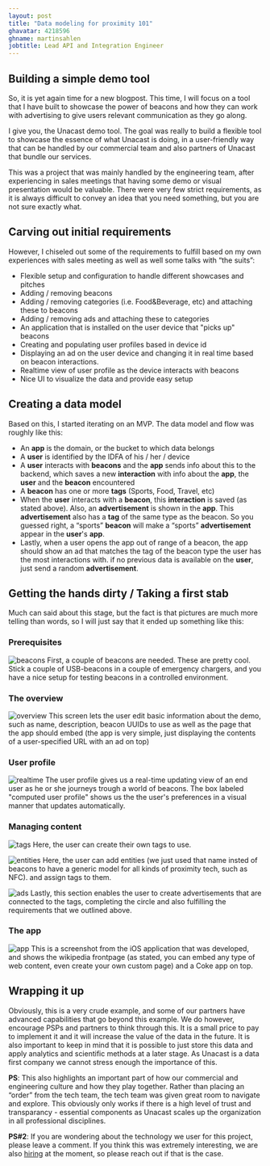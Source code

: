 ```yaml
---
layout: post
title: "Data modeling for proximity 101"
ghavatar: 4218596
ghname: martinsahlen
jobtitle: Lead API and Integration Engineer
---
```


## Building a simple demo tool
So, it is yet again time for a new blogpost. This time, I will focus on a tool that I have built to showcase the power of beacons and how they can work with advertising to give users relevant communication as they go along.

I give you, the Unacast demo tool. The goal was really to build a flexible tool to showcase the essence of what Unacast is doing, in a user-friendly way that can be handled by our commercial team and also partners of Unacast that bundle our services. 

This was a project that was mainly handled by the engineering team, after experiencing in sales meetings that having some demo or visual presentation would be valuable. There were very few strict requirements, as it is always difficult to convey an idea that you need something, but you are not sure exactly what.

## Carving out initial requirements
However, I chiseled out some of the requirements to fulfill based on my own experiences with sales meeting as well as well some talks with “the suits”:

* Flexible setup and configuration to handle different showcases and pitches
* Adding / removing beacons
* Adding / removing categories (i.e. Food&Beverage, etc) and attaching these to beacons
* Adding / removing ads and attaching these to categories
* An application that is installed on the user device that "picks up" beacons
* Creating and populating user profiles based in device id
* Displaying an ad on the user device and changing it in real time based on beacon interactions.
* Realtime view of user profile as the device interacts with beacons
* Nice UI to visualize the data and provide easy setup

## Creating a data model
Based on this, I started iterating on an MVP. The data model and flow was roughly like this:

* An **app** is the domain, or the bucket to which data belongs
* A **user** is identified by the IDFA of his / her / device
* A **user** interacts with **beacons** and the **app** sends info about this to the backend, which saves a new **interaction** with info about the **app**, the **user** and the **beacon** encountered
* A **beacon** has one or more **tags** (Sports, Food, Travel, etc)
* When the **user** interacts with a **beacon**, this **interaction** is saved (as stated above). Also, an **advertisement** is shown in the **app**. This **advertisement** also has a **tag** of the same type as the beacon. So you guessed right, a “sports” **beacon** will make a “sports” **advertisement** appear in the **user**'s **app**.
* Lastly, when a user opens the app out of range of a beacon, the app should show an ad that matches the tag of the beacon type the user has the most interactions with. if no previous data is available on the **user**, just send a random **advertisement**.

## Getting the hands dirty / Taking a first stab
Much can said about this stage, but the fact is that pictures are much more telling than words,
so I will just say that it ended up something like this:

### Prerequisites
![beacons](/public/images/demo-tool/beacons.JPG)
First, a couple of beacons are needed. These are pretty cool. Stick a couple of USB-beacons in a couple of emergency chargers, and you have 
a nice setup for testing beacons in a controlled environment.

### The overview
![overview](/public/images/demo-tool/overview.png)
This screen lets the user edit basic information about the demo, such as name, description, beacon UUIDs to use as
well as the page that the app should embed (the app is very simple, just displaying the contents of a user-specified URL with an ad on top)

### User profile
![realtime](/public/images/demo-tool/realtime.png)
The user profile gives us a real-time updating view of an end user as he or she journeys trough a world of beacons.
The box labeled "computed user profile" shows us the the user's preferences in a visual manner that updates automatically.


### Managing content
![tags](/public/images/demo-tool/tags.png)
Here, the user can create their own tags to use.

![entities](/public/images/demo-tool/entities.png)
Here, the user can add entities (we just used that name insted of beacons to have a generic model for all kinds of proximity tech, such as NFC).
and assign tags to them.

![ads](/public/images/demo-tool/lol.png)
Lastly, this section enables the user to create advertisements that are connected to the tags, completing the circle and also fulfilling the
requirements that we outlined above.

### The app
![app](/public/images/demo-tool/app.jpeg)
This is a screenshot from the iOS application that was developed, and shows the wikipedia frontpage (as stated, you can embed any type of web content, even create your own custom page) and a Coke app on top.

## Wrapping it up
Obviously, this is a very crude example, and some of our partners have advanced capabilities that go beyond this example. We do however, encourage PSPs and partners to think through this. It is a small price to pay to implement it and it will increase the value of the data in the future. It is also important to keep in mind that it is possible to just store this data and apply analytics and scientific methods at a later stage. As Unacast is a data first company we cannot stress enough the importance of this.

**PS**: This also highlights an important part of how our commercial and engineering culture and how they play together. Rather than placing an “order” from the tech team, the tech team was given great room to navigate and explore. This obviously only works if there is a high level of trust and transparancy - essential components as Unacast scales up the organization in all professional disciplines.

**PS#2**: If you are wondering about the technology we user for this project, please leave a comment. If you think this was extremely
interesting, we are also <a href="http://thetwenty.jobs/" target="_blank">hiring</a> at the moment, so please reach out if that is the case.
